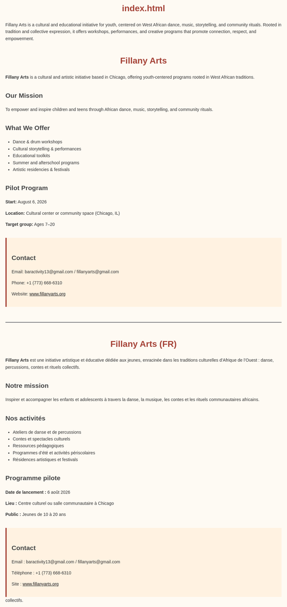 # index.html
Fillany Arts is a cultural and educational initiative for youth, centered on West African dance, music, storytelling, and community rituals. Rooted in tradition and collective expression, it offers workshops, performances, and creative programs that promote connection, respect, and empowerment.
<!DOCTYPE html>
<html lang="en">
<head>
  <meta charset="UTF-8" />
  <meta name="viewport" content="width=device-width, initial-scale=1.0"/>
  <title>Fillany Arts</title>
  <style>
    body {
      font-family: Arial, sans-serif;
      line-height: 1.6;
      padding: 2rem;
      max-width: 900px;
      margin: auto;
      background-color: #fefaf3;
      color: #333;
    }
    h1 {
      color: #a64438;
      text-align: center;
    }
    h2 {
      color: #444;
      margin-top: 2rem;
    }
    ul {
      padding-left: 1.5rem;
    }
    .contact {
      background: #fff2e1;
      padding: 1rem;
      border-left: 4px solid #a64438;
      margin-top: 2rem;
    }
    hr {
      margin: 3rem 0;
      border: none;
      border-top: 2px solid #ddd;
    }
  </style>
</head>
<body>

  <h1>Fillany Arts</h1>

  <p><strong>Fillany Arts</strong> is a cultural and artistic initiative based in Chicago, offering youth-centered programs rooted in West African traditions.</p>

  <h2>  Our Mission</h2>
  <p>To empower and inspire children and teens through African dance, music, storytelling, and community rituals.</p>

  <h2>  What We Offer</h2>
  <ul>
    <li>Dance & drum workshops</li>
    <li>Cultural storytelling & performances</li>
    <li>Educational toolkits</li>
    <li>Summer and afterschool programs</li>
    <li>Artistic residencies & festivals</li>
  </ul>

  <h2>  Pilot Program</h2>
  <p><strong>Start:</strong> August 6, 2026</p>
  <p><strong>Location:</strong> Cultural center or community space (Chicago, IL)</p>
  <p><strong>Target group:</strong> Ages 7–20</p>

  <div class="contact">
    <h2>  Contact</h2>
    <p>Email: baractivity13@gmail.com / fillanyarts@gmail.com</p>
    <p>Phone: +1 (773) 668-6310</p>
    <p>Website: <a href="http://www.fillanyarts.org">www.fillanyarts.org</a></p>
  </div>

  <hr>

  <h1>Fillany Arts (FR)</h1>

  <p><strong>Fillany Arts</strong> est une initiative artistique et éducative dédiée aux jeunes, enracinée dans les traditions culturelles d’Afrique de l’Ouest : danse, percussions, contes et rituels collectifs.</p>

  <h2>  Notre mission</h2>
  <p>Inspirer et accompagner les enfants et adolescents à travers la danse, la musique, les contes et les rituels communautaires africains.</p>

  <h2>  Nos activités</h2>
  <ul>
    <li>Ateliers de danse et de percussions</li>
    <li>Contes et spectacles culturels</li>
    <li>Ressources pédagogiques</li>
    <li>Programmes d’été et activités périscolaires</li>
    <li>Résidences artistiques et festivals</li>
  </ul>

  <h2>  Programme pilote</h2>
  <p><strong>Date de lancement :</strong> 6 août 2026</p>
  <p><strong>Lieu :</strong> Centre culturel ou salle communautaire à Chicago</p>
  <p><strong>Public :</strong> Jeunes de 10 à 20 ans</p>

  <div class="contact">
    <h2>  Contact</h2>
    <p>Email : baractivity13@gmail.com / fillanyarts@gmail.com</p>
    <p>Téléphone : +1 (773) 668-6310</p>
    <p>Site : <a href="http://www.fillanyarts.org">www.fillanyarts.org</a></p>
  </div>

</body>
</html>collectifs.
